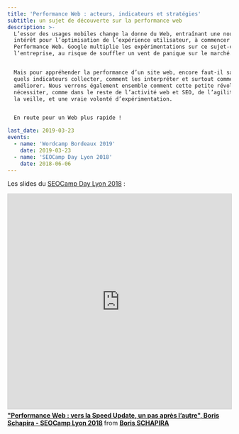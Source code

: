 ```yaml
---
title: 'Performance Web : acteurs, indicateurs et stratégies'
subtitle: un sujet de découverte sur la performance web
description: >-
  L’essor des usages mobiles change la donne du Web, entraînant une nouvel
  intérêt pour l’optimisation de l’expérience utilisateur, à commencer par la
  Performance Web. Google multiplie les expérimentations sur ce sujet-clé pour
  l’entreprise, au risque de souffler un vent de panique sur le marché.


  Mais pour appréhender la performance d’un site web, encore faut-il savoir
  quels indicateurs collecter, comment les interpréter et surtout comment les
  améliorer. Nous verrons également ensemble comment cette petite révolution va
  nécessiter, comme dans le reste de l’activité web et SEO, de l’agilité, de 
  la veille, et une vraie volonté d’expérimentation.


  En route pour un Web plus rapide !

last_date: 2019-03-23
events:
  - name: 'Wordcamp Bordeaux 2019'
    date: 2019-03-23
  - name: 'SEOCamp Day Lyon 2018'
    date: 2018-06-06
---
```


Les slides du [SEOCamp Day Lyon 2018](https://www.seo-camp.org/evenement/seo-campus-lyon-2018/) :

<iframe src="https://www.slideshare.net/slideshow/embed_code/key/uDzgZ1BUv9htEh" width="595" height="485" frameborder="0" marginwidth="0" marginheight="0" scrolling="no" style="border:1px solid #CCC; border-width:1px; margin-bottom:5px; max-width: 100%;" allowfullscreen> </iframe> <div style="margin-bottom:5px"> <strong> <a href="//www.slideshare.net/bschapira/performance-web-vers-la-speed-update-un-pas-aprs-lautre-boris-schapira-seocamp-lyon-2018" title="&quot;Performance Web : vers la Speed Update, un pas après l’autre&quot;, Boris Schapira - SEOCamp Lyon 2018" target="_blank">&quot;Performance Web : vers la Speed Update, un pas après l’autre&quot;, Boris Schapira - SEOCamp Lyon 2018</a> </strong> from <strong><a href="https://www.slideshare.net/bschapira" target="_blank">Boris SCHAPIRA</a></strong> </div>
